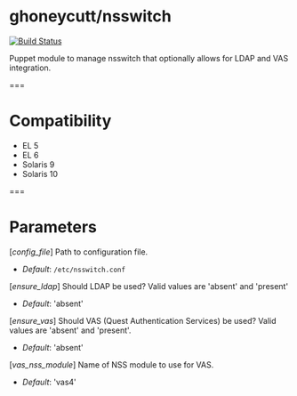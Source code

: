 # ghoneycutt/nsswitch #

[![Build Status](
https://api.travis-ci.org/ghoneycutt/puppet-module-nsswitch.png?branch=master)](https://travis-ci.org/ghoneycutt/puppet-module-nsswitch)

Puppet module to manage nsswitch that optionally allows for LDAP and VAS integration.

===

# Compatibility #
  * EL 5
  * EL 6
  * Solaris 9
  * Solaris 10

===

# Parameters #
[*config_file*]
Path to configuration file.
- *Default*: `/etc/nsswitch.conf`

[*ensure_ldap*]
Should LDAP be used? Valid values are 'absent' and 'present'
- *Default*: 'absent'

[*ensure_vas*]
Should VAS (Quest Authentication Services) be used? Valid values are 'absent'
and 'present'.
- *Default*: 'absent'

[*vas_nss_module*]
Name of NSS module to use for VAS.
- *Default*: 'vas4'
